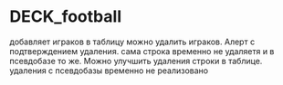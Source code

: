 # DECK_football
добавляет играков в таблицу
можно удалить играков. Алерт с подтверждением удаления. 
сама строка временно не удаляетя и в псевдобазе то же. 
Можно улучшить 
удаления строки в таблице. 
удаления с псевдобазы временно не реализовано
